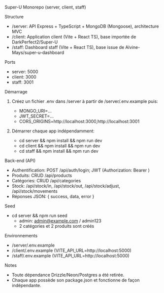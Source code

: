 Super-U Monorepo (server, client, staff)

Structure
- /server: API Express + TypeScript + MongoDB (Mongoose), architecture MVC
- /client: Application client (Vite + React TS), base importée de DarkPerfect2/Super-U
- /staff: Dashboard staff (Vite + React TS), base issue de Alvine-Mays/super-u-dashboard

Ports
- server: 5000
- client: 3000
- staff: 3001

Démarrage
1) Créez un fichier .env dans /server à partir de /server/.env.example puis:
   - MONGO_URI=...
   - JWT_SECRET=...
   - CORS_ORIGINS=http://localhost:3000,http://localhost:3001

2) Démarrer chaque app indépendamment:
   - cd server && npm install && npm run dev
   - cd client && npm install && npm run dev
   - cd staff && npm install && npm run dev

Back-end (API)
- Authentification: POST /api/auth/login; JWT (Authorization: Bearer <token>)
- Produits: CRUD /api/products
- Catégories: CRUD /api/categories
- Stock: /api/stock/in, /api/stock/out, /api/stock/adjust, /api/stock/movements
- Réponses JSON: { success, data, error }

Seed
- cd server && npm run seed
  - admin: admin@example.com / admin123
  - 2 catégories et 2 produits sont créés

Environnements
- /server/.env.example
- /client/.env.example (VITE_API_URL=http://localhost:5000)
- /staff/.env.example (VITE_API_URL=http://localhost:5000)

Notes
- Toute dépendance Drizzle/Neon/Postgres a été retirée.
- Chaque app possède son package.json et fonctionne de façon indépendante.
